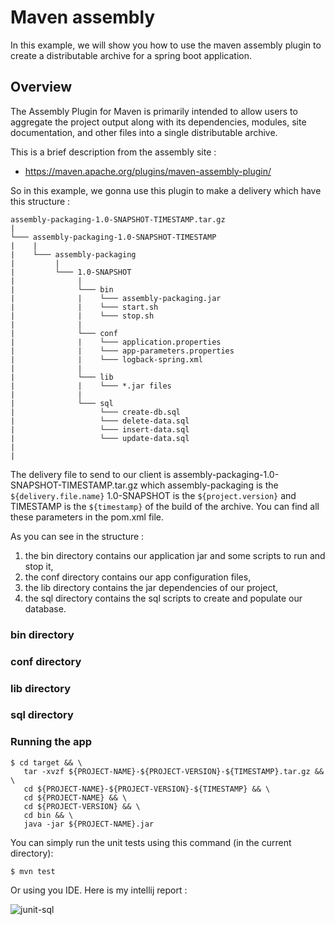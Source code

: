 # Maven assembly

In this example, we will show you how to use the maven assembly plugin to create a distributable archive for a spring boot application.

## Overview

The Assembly Plugin for Maven is primarily intended to allow users to aggregate the project output along with its dependencies, modules, site documentation, and other files into a single distributable archive.

This is a brief description from the assembly site :

- https://maven.apache.org/plugins/maven-assembly-plugin/

So in this example, we gonna use this plugin to make a delivery which have this structure :

```
assembly-packaging-1.0-SNAPSHOT-TIMESTAMP.tar.gz
|
└─── assembly-packaging-1.0-SNAPSHOT-TIMESTAMP
|    |
|    └─── assembly-packaging
|         |
|         └─── 1.0-SNAPSHOT
|              |
|              └─── bin
|              |    └─── assembly-packaging.jar
|              |    └─── start.sh
|              |    └─── stop.sh
|              |
|              └─── conf
|              |    └─── application.properties
|              |    └─── app-parameters.properties
|              |    └─── logback-spring.xml
|              |
|              └─── lib
|              |    └─── *.jar files
|              |
|              └─── sql
|                   └─── create-db.sql
|                   └─── delete-data.sql
|                   └─── insert-data.sql
|                   └─── update-data.sql
| 
| 
```

The delivery file to send to our client is assembly-packaging-1.0-SNAPSHOT-TIMESTAMP.tar.gz which assembly-packaging is the `${delivery.file.name}`
1.0-SNAPSHOT is the `${project.version}` and TIMESTAMP is the `${timestamp}` of the build of the archive. You can find all these parameters in the pom.xml file.

As you can see in the structure :
 
1. the bin directory contains our application jar and some scripts to run and stop it,
2. the conf directory contains our app configuration files,
3. the lib directory contains the jar dependencies of our project,
4. the sql directory contains the sql scripts to create and populate our database.

### bin directory

### conf directory

### lib directory

### sql directory


### Running the app

```shell script
$ cd target && \
   tar -xvzf ${PROJECT-NAME}-${PROJECT-VERSION}-${TIMESTAMP}.tar.gz && \
   cd ${PROJECT-NAME}-${PROJECT-VERSION}-${TIMESTAMP} && \
   cd ${PROJECT-NAME} && \
   cd ${PROJECT-VERSION} && \  
   cd bin && \
   java -jar ${PROJECT-NAME}.jar
```

You can simply run the unit tests using this command (in the current directory):

```shell script
$ mvn test
```
Or using you IDE. Here is my intellij report :

![junit-sql](https://user-images.githubusercontent.com/16627692/72684705-3e928b80-3ae3-11ea-9332-4899a41bf270.png)
